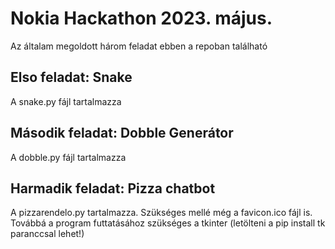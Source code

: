 # Nokia Hackathon 2023. május.
Az általam megoldott három feladat ebben a repoban található

## Elso feladat: Snake
A snake.py fájl tartalmazza

## Második feladat: Dobble Generátor
A dobble.py fájl tartalmazza

## Harmadik feladat: Pizza chatbot
A pizzarendelo.py tartalmazza. Szükséges mellé még a favicon.ico fájl is.
Továbbá a program futtatásához szükséges a tkinter (letölteni a pip install tk paranccsal lehet!)
